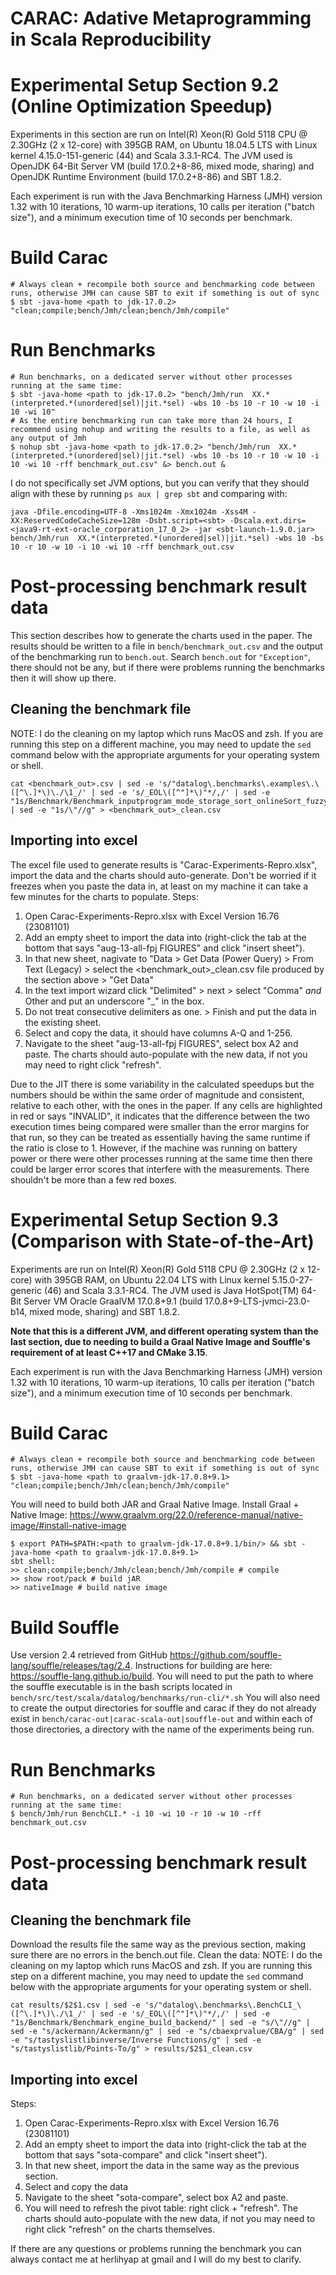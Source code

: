 # CARAC: Adative Metaprogramming in Scala Reproducibility

# Experimental Setup Section 9.2 (Online Optimization Speedup)
Experiments in this section are run on Intel(R) Xeon(R) Gold 5118 CPU @ 2.30GHz (2 x 12-core) with 395GB RAM, 
on Ubuntu 18.04.5 LTS with Linux kernel 4.15.0-151-generic (44) and Scala 3.3.1-RC4. The JVM used is OpenJDK 64-Bit Server VM (build 17.0.2+8-86, mixed mode, sharing)
and OpenJDK Runtime Environment (build 17.0.2+8-86) and SBT 1.8.2.

Each experiment is run with the Java Benchmarking Harness 
(JMH) version 1.32 with 10 iterations, 10 warm-up iterations, 10 calls per iteration ("batch size"), and a minimum 
execution time of 10 seconds per benchmark.

# Build Carac
```shell
# Always clean + recompile both source and benchmarking code between runs, otherwise JMH can cause SBT to exit if something is out of sync 
$ sbt -java-home <path to jdk-17.0.2> "clean;compile;bench/Jmh/clean;bench/Jmh/compile"
```
# Run Benchmarks
```shell
# Run benchmarks, on a dedicated server without other processes running at the same time:
$ sbt -java-home <path to jdk-17.0.2> "bench/Jmh/run  XX.*(interpreted.*(unordered|sel)|jit.*sel) -wbs 10 -bs 10 -r 10 -w 10 -i 10 -wi 10"
# As the entire benchmarking run can take more than 24 hours, I recommend using nohup and writing the results to a file, as well as any output of Jmh
$ nohup sbt -java-home <path to jdk-17.0.2> "bench/Jmh/run  XX.*(interpreted.*(unordered|sel)|jit.*sel) -wbs 10 -bs 10 -r 10 -w 10 -i 10 -wi 10 -rff benchmark_out.csv" &> bench.out &
```
I do not specifically set JVM options, but you can verify that they should align with these by running `ps aux | grep sbt` and comparing with:
```shell
java -Dfile.encoding=UTF-8 -Xms1024m -Xmx1024m -Xss4M -XX:ReservedCodeCacheSize=128m -Dsbt.script=<sbt> -Dscala.ext.dirs=<java9-rt-ext-oracle_corporation_17_0_2> -jar <sbt-launch-1.9.0.jar> bench/Jmh/run  XX.*(interpreted.*(unordered|sel)|jit.*sel) -wbs 10 -bs 10 -r 10 -w 10 -i 10 -wi 10 -rff benchmark_out.csv
```

# Post-processing benchmark result data
This section describes how to generate the charts used in the paper.
The results should be written to a file in `bench/benchmark_out.csv` and the output of the benchmarking run to `bench.out`. 
Search `bench.out` for `"Exception"`, there should not be any, but if there were problems running the benchmarks then 
it will show up there.

## Cleaning the benchmark file
NOTE: I do the cleaning on my laptop which runs MacOS and zsh. If you are running this step on a different machine,
you may need to update the `sed` command below with the appropriate arguments for your operating system or shell. 
```shell
cat <benchmark_out>.csv | sed -e 's/"datalog\.benchmarks\.examples\.\([^\.]*\)\./\1_/' | sed -e 's/_EOL\([^"]*\)"*/,/' | sed -e "1s/Benchmark/Benchmark_inputprogram_mode_storage_sort_onlineSort_fuzzy_compileSync_granularity_backend,/" | sed -e "1s/\"//g" > <benchmark_out>_clean.csv
```

## Importing into excel
The excel file used to generate results is "Carac-Experiments-Repro.xlsx", import the data and the charts should auto-generate.
Don't be worried if it freezes when you paste the data in, at least on my machine it can take a few minutes for the charts to populate.
Steps:
1) Open Carac-Experiments-Repro.xlsx with Excel Version 16.76 (23081101)
2) Add an empty sheet to import the data into (right-click the tab at the bottom that says "aug-13-all-fpj FIGURES" and click "insert sheet").
3) In that new sheet, nagivate to "Data > Get Data (Power Query) > From Text (Legacy) > select the <benchmark_out>_clean.csv 
file produced by the section above > "Get Data"
4) In the text import wizard click "Delimited" > next > select "Comma" *and* Other and put an underscore "_" in the box. 
5) Do not treat consecutive delimiters as one. > Finish and put the data in the existing sheet.
6) Select and copy the data, it should have columns A-Q and 1-256.
7) Navigate to the sheet "aug-13-all-fpj FIGURES", select box A2 and paste. The charts should auto-populate with the new 
data, if not you may need to right click "refresh". 

Due to the JIT there is some variability in the calculated speedups 
but the numbers should be within the same order of magnitude and consistent, relative to each other, with the ones in the paper.
If any cells are highlighted in red or says "INVALID", it indicates that the difference between the two execution times 
being compared were smaller than the error margins for that run, so they can be treated as essentially having the same runtime 
if the ratio is close to 1. However, if the machine was running on battery power or there were other processes running at the 
same time then there could be larger error scores that interfere with the measurements. There shouldn't be more than a few 
red boxes.

# Experimental Setup Section 9.3 (Comparison with State-of-the-Art)
Experiments are run on Intel(R) Xeon(R) Gold 5118 CPU @ 2.30GHz (2 x 12-core) with 395GB RAM,
on Ubuntu 22.04 LTS with Linux kernel 5.15.0-27-generic (46) and Scala 3.3.1-RC4. The JVM used is Java HotSpot(TM) 
64-Bit Server VM Oracle GraalVM 17.0.8+9.1 (build 17.0.8+9-LTS-jvmci-23.0-b14, mixed mode, sharing) and SBT 1.8.2. 

**Note that this is a different JVM, and different operating system than the last section, due to needing to build a 
Graal Native Image and Souffle's requirement of at least C++17 and CMake 3.15**.

Each experiment is run with the Java Benchmarking Harness
(JMH) version 1.32 with 10 iterations, 10 warm-up iterations, 10 calls per iteration ("batch size"), and a minimum
execution time of 10 seconds per benchmark.

# Build Carac
```shell
# Always clean + recompile both source and benchmarking code between runs, otherwise JMH can cause SBT to exit if something is out of sync 
$ sbt -java-home <path to graalvm-jdk-17.0.8+9.1> "clean;compile;bench/Jmh/clean;bench/Jmh/compile"
```
You will need to build both JAR and Graal Native Image. Install Graal + Native Image: https://www.graalvm.org/22.0/reference-manual/native-image/#install-native-image
```shell
$ export PATH=$PATH:<path to graalvm-jdk-17.0.8+9.1/bin/> && sbt -java-home <path to graalvm-jdk-17.0.8+9.1>
sbt shell:
>> clean;compile;bench/Jmh/clean;bench/Jmh/compile # compile
>> show root/pack # build jAR
>> nativeImage # build native image
```

# Build Souffle
Use version 2.4 retrieved from GitHub https://github.com/souffle-lang/souffle/releases/tag/2.4.
Instructions for building are here: https://souffle-lang.github.io/build.
You will need to put the path to where the souffle executable is in the bash scripts located in 
`bench/src/test/scala/datalog/benchmarks/run-cli/*.sh`
You will also need to create the output directories for souffle and carac if they do not already exist in 
`bench/carac-out|carac-scala-out|souffle-out` and within each of those directories, a directory with the name of the 
experiments being run.

# Run Benchmarks
```shell
# Run benchmarks, on a dedicated server without other processes running at the same time:
$ bench/Jmh/run BenchCLI.* -i 10 -wi 10 -r 10 -w 10 -rff benchmark_out.csv
```

# Post-processing benchmark result data
## Cleaning the benchmark file
Download the results file the same way as the previous section, making sure there are no errors in the bench.out file.
Clean the data:
NOTE: I do the cleaning on my laptop which runs MacOS and zsh. If you are running this step on a different machine,
you may need to update the `sed` command below with the appropriate arguments for your operating system or shell.
```shell
cat results/$2$1.csv | sed -e 's/"datalog\.benchmarks\.BenchCLI_\([^\.]*\)\./\1_/' | sed -e 's/_EOL\([^"]*\)"*/,/' | sed -e "1s/Benchmark/Benchmark_engine_build_backend/" | sed -e "s/\"//g" | sed -e "s/ackermann/Ackermann/g" | sed -e "s/cbaexprvalue/CBA/g" | sed -e "s/tastyslistlibinverse/Inverse Functions/g" | sed -e "s/tastyslistlib/Points-To/g" > results/$2$1_clean.csv
```

## Importing into excel
Steps:
1) Open Carac-Experiments-Repro.xlsx with Excel Version 16.76 (23081101)
2) Add an empty sheet to import the data into (right-click the tab at the bottom that says "sota-compare" and click "insert sheet").
3) In that new sheet, import the data in the same way as the previous section. 
4) Select and copy the data
5) Navigate to the sheet "sota-compare", select box A2 and paste. 
6) You will need to refresh the pivot table: right click + "refresh". The charts should auto-populate with the new
   data, if not you may need to right click "refresh" on the charts themselves.

If there are any questions or problems running the benchmark you can always contact me at herlihyap at gmail and I will do my best to clarify.